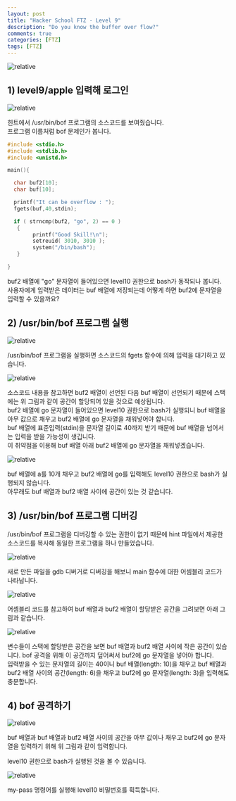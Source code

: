 ```yaml
---
layout: post
title: "Hacker School FTZ - Level 9"
description: "Do you know the buffer over flow?"
comments: true
categories: [FTZ]
tags: [FTZ]
---
```


<img data-action="zoom" src='{{ "assets/ftz/level9/1.jpg" | relative_url }}' alt='relative'>  

## 1) level9/apple 입력해 로그인  

<img data-action="zoom" src='{{ "assets/ftz/level9/2.png" | relative_url }}' alt='relative'>  

힌트에서 /usr/bin/bof 프로그램의 소스코드를 보여줬습니다.  
프로그램 이름처럼 bof 문제인가 봅니다.  

``` c
#include <stdio.h>
#include <stdlib.h>
#include <unistd.h>

main(){

  char buf2[10];
  char buf[10];

  printf("It can be overflow : ");
  fgets(buf,40,stdin);

  if ( strncmp(buf2, "go", 2) == 0 )
   {
        printf("Good Skill!\n");
        setreuid( 3010, 3010 );
        system("/bin/bash");
   }

}
```

buf2 배열에 "go" 문자열이 들어있으면 level10 권한으로 bash가 동작되나 봅니다.   
사용자에게 입력받은 데이터는 buf 배열에 저장되는데 어떻게 하면 buf2에 문자열을 입력할 수 있을까요?  

## 2) /usr/bin/bof 프로그램 실행

<img data-action="zoom" src='{{ "assets/ftz/level9/3.png" | relative_url }}' alt='relative'>  

/usr/bin/bof 프로그램을 실행하면 소스코드의 fgets 함수에 의해 입력을 대기하고 있습니다.  


<img data-action="zoom" src='{{ "assets/ftz/level9/4.jpg" | relative_url }}' alt='relative'>  

소스코드 내용을 참고하면 buf2 배열이 선언된 다음 buf 배열이 선언되기 때문에 스택에는 위 그림과 같이 공간이 할당되어 있을 것으로 예상됩니다.  
buf2 배열에 go 문자열이 들어있으면 level10 권한으로 bash가 실행되니 buf 배열을 아무 값으로 채우고 buf2 배열에 go 문자열을 채워넣어야 합니다.  
buf 배열에 표준입력(stdin)을 문자열 길이로 40까지 받기 때문에 buf 배열을 넘어서는 입력을 받을 가능성이 생깁니다.  
이 취약점을 이용해 buf 배열 아래 buf2 배열에 go 문자열을 채워넣겠습니다.  


<img data-action="zoom" src='{{ "assets/ftz/level9/5.png" | relative_url }}' alt='relative'>  

buf 배열에 a를 10개 채우고 buf2 배열에 go를 입력해도 level10 권한으로 bash가 실행되지 않습니다.  
아무래도 buf 배열과 buf2 배열 사이에 공간이 있는 것 같습니다.  

## 3) /usr/bin/bof 프로그램 디버깅  

/usr/bin/bof 프로그램을 디버깅할 수 있는 권한이 없기 때문에 hint 파일에서 제공한 소스코드를 복사해 동일한 프로그램을 하나 만들었습니다.  

<img data-action="zoom" src='{{ "assets/ftz/level9/6.png" | relative_url }}' alt='relative'>  


새로 만든 파일을 gdb 디버거로 디버깅을 해보니 main 함수에 대한 어셈블리 코드가 나타납니다.  

<img data-action="zoom" src='{{ "assets/ftz/level9/7.png" | relative_url }}' alt='relative'>  


어셈블리 코드를 참고하여 buf 배열과 buf2 배열이 할당받은 공간을 그려보면 아래 그림과 같습니다.  

<img data-action="zoom" src='{{ "assets/ftz/level9/8.jpg" | relative_url }}' alt='relative'>  


변수들이 스택에 할당받은 공간을 보면 buf 배열과 buf2 배열 사이에 작은 공간이 있습니다. bof 공격을 위해 이 공간까지 덮어써서 buf2에 go 문자열을 넣어야 합니다.  
입력받을 수 있는 문자열의 길이는 40이니 buf 배열(length: 10)을 채우고 buf 배열과 buf2 배열 사이의 공간(length: 6)을 채우고 buf2에 go 문자열(length: 3)을 입력해도 충분합니다.  

## 4) bof 공격하기

<img data-action="zoom" src='{{ "assets/ftz/level9/9.png" | relative_url }}' alt='relative'>  

buf 배열과 buf 배열과 buf2 배열 사이의 공간을 아무 값이나 채우고 buf2에 go 문자열을 입력하기 위해 위 그림과 같이 입력합니다.  

level10 권한으로 bash가 실행된 것을 볼 수 있습니다.  

<img data-action="zoom" src='{{ "assets/ftz/level9/10.png" | relative_url }}' alt='relative'>  

my-pass 명령어를 실행해 level10 비밀번호를 획득합니다.  